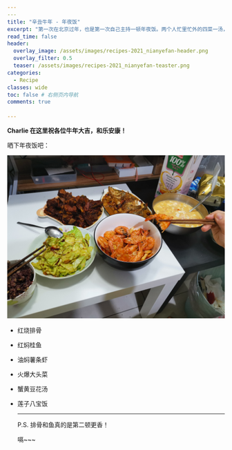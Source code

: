 ```yaml
---
​---
title: "辛丑牛年 - 年夜饭"
excerpt: "第一次在北京过年，也是第一次自己主持一顿年夜饭。两个人忙里忙外的四菜一汤，手忙脚乱地没来得及拍制作过程。具体的菜谱会在以后补上。"
read_time: false
header:
  overlay_image: /assets/images/recipes-2021_nianyefan-header.png
  overlay_filter: 0.5
  teaser: /assets/images/recipes-2021_nianyefan-teaster.png
categories:
  - Recipe
classes: wide
toc: false # 右侧页内导航
comments: true

---
```


**Charlie 在这里祝各位牛年大吉，和乐安康！**

晒下年夜饭吧：

![recipes-2021_nianyefan-nianyefan](../assets/images/recipes-2021_nianyefan-nianyefan.jpg)

- 红烧排骨

- 红焖桂鱼

- 油焖薯条虾

- 火爆大头菜

- 蟹黄豆花汤

- 莲子八宝饭

  ---

  P.S. 排骨和鱼真的是第二顿更香！

  嗝~~~